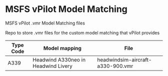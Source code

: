 # MSFS vPilot Model Matching
MSFS vPilot .vmr Model Matching files

Repo to store .vmr files for the custom model matching that vPilot provides

|Type Code|Model mapping|File|
|---------|-------------|----|
|A339|Headwind A330neo in Headwind Livery|headwindsim-aircraft-a330-900.vmr|
